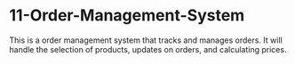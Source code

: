 # 11-Order-Management-System
This is a order management system that tracks and manages orders. It will handle the selection of products, updates on orders, and calculating prices.
